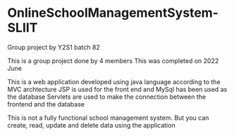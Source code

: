 # OnlineSchoolManagementSystem-SLIIT
Group project by Y2S1 batch 82

This is a group project done by 4 members 
This was completed on 2022 June

This is a web application developed using java language according to the MVC archtecture
JSP is used for the front end and MySql has been used as the database
Servlets are used to make the connection between the frontend and the database

This is not a fully functional school management system. But you can create, read, update and delete data using the application
